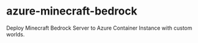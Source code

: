 # azure-minecraft-bedrock
 Deploy Minecraft Bedrock Server to Azure Container Instance with custom worlds.
